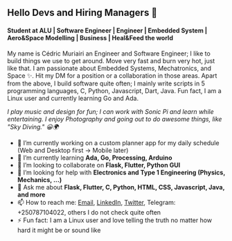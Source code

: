 ## Hello Devs and Hiring Managers 👋
#### Student at ALU | Software Engineer | Engineer | Embedded System | Aero&Space Modelling | Business | Heal&Feed the world

My name is Cédric Muriairi an Engineer and Software Engineer; I like to build things we use to get around. Move very fast and burn very hot, just like that. I am passionate about Embedded Systems, Mechatronics, and Space ✨️. Hit my DM for a position or a collaboration in those areas.
Apart from the above, I build software quite often; I mainly write scripts in 5 programming languages, C, Python, Javascript, Dart, Java. Fun fact, I am a Linux user and currently learning Go and Ada.

*I play music and design for fun; I can work with Sonic Pi and learn while entertaining. I enjoy Photography and going out to do awesome things, like "Sky Diving." 😀️🌍️*

- 🔭 I’m currently working on a custom planner app for my daily schedule (Web and Desktop first -> Mobile later)
- 🌱 I’m currently learning **Ada, Go, Processing, Arduino**
- 👯 I’m looking to collaborate on **Flask, Flutter, Python GUI**
- 🤔 I’m looking for help with **Electronics and Type 1 Engineering (Physics, Mechanics, ...)**
- 💬 Ask me about **Flask, Flutter, C, Python, HTML, CSS, Javascript, Java, and more**
- 📫 How to reach me: [Email](mailto:murairicedric@gmail.com), [LinkedIn](https://www.linkedin.com/in/cedric-murairi/), [Twitter](https://twitter.com/CMurairi), Telegram: +250787104022, others I do not check quite often
- ⚡ Fun fact: I am a Linux user and love telling the truth no matter how hard it might be or sound like
